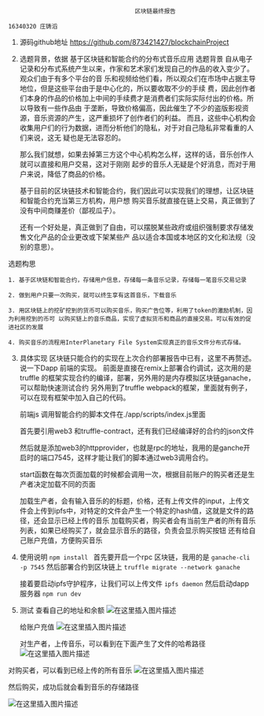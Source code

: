 ﻿										区块链最终报告
																	16340320 庄铸滔
1. 源码github地址
https://github.com/873421427/blockchainProject

2. 选题背景，依据
基于区块链和智能合约的分布式音乐应用 选题背景 自从电子记录和分布式系统产生以来，作家和艺术家们发现自己的作品的收入变少了。观众们由于有多个平台的音 乐和视频给他们看，所以观众们在市场中占据主导地位，但是这些平台由于是中心化的，所以要收取不少的手续 费，因此创作者们本身的作品的价格加上中间的手续费才是消费者们实际实际付出的价格。所以导致有一些作品由 于垄断，导致价格偏高，因此催生了不少的盗版影视资源，音乐资源的产生，这严重损坏了创作者们的利益。
 而且，这些中心机构会收集用户们的行为数据，进而分析他们的隐私，对于对自己隐私非常看重的人们来说，这无 疑也是无法容忍的。

	 那么我们就想，如果去掉第三方这个中心机构怎么样，这样的话，音乐创作人就可以直接和用户交易，这对于刚刚 起步的音乐人无疑是个好消息，而对于用户来说，降低了商品的价格。

	 基于目前的区块链技术和智能合约，我们因此可以实现我们的理想，让区块链和智能合约充当第三方机构，用户想 购买音乐就直接在链上交易，真正做到了没有中间商赚差价（鄙视瓜子）。 

	还有一个好处是，真正做到了自由，可以摆脱某些政府或组织强制要求存储发售文化产品的企业更改或下架某些产 品以适合本国或本地区的文化和法规（没别的意思）。 

选题构思 
	
	1. 基于区块链和智能合约，存储用户信息，存储每一条音乐记录，存储每一笔音乐交易记录 

	2. 做到用户只要一次购买，就可以终生享有这首音乐，下载音乐

	3. 用区块链上的挖矿挖到的货币可以购买音乐，购买广告位等，利用了token的激励机制，因为利用挖到的币可 以购买链上的音乐商品，实现了虚拟货币和商品的直接交易。可以有效的促进社区的发展

 	4. 购买音乐的流程用InterPlanetary File System实现真正的音乐文件分布式存储。



3. 具体实现
	区块链只能合约的实现在上次合约部署报告中已有，这里不再赘述。
	说一下Dapp 前端的实现。
	前面是直接在remix上部署合约调试，这次用的是truffle 的框架实现合约的编译，部署，另外用的是内存模拟区块链ganache， 可以帮助快速测试合约
	另外用到了truffle webpack的框架，里面就有例子，可以在现有框架中加入自己的代码。

	前端js 调用智能合约的脚本文件在./app/scripts/index.js里面

	首先要引用web3 和truffle-contract，还有我们已经编译好的合约的json文件

	然后就是添加web3的httpprovider，也就是rpc的地址，我用的是ganche开启时的端口7545，这样才能让我们的脚本通过web3调用合约。

	start函数在每次页面加载的时候都会调用一次，根据目前账户的购买者还是生产者决定加载不同的页面

	加载生产者，会有输入音乐的的标题，价格，还有上传文件的input，上传文件会上传到ipfs中，对特定的文件会产生一个特定的hash值，这就是文件的路径，还会显示已经上传的音乐
	加载购买者，购买者会有当前生产者的所有音乐列表，如果已经购买了，就会显示音乐的路径，负责会显示购买按钮
	还有给自己账户充值，方便购买音乐
	

4. 使用说明
 	``
	npm install 
	``
	首先要开启一个rpc 区块链，我用的是
``
	ganache-cli -p 7545
``
	然后部署合约到区块链上
	``
	truffle migrate --network ganache
	``

	接着要启动ipfs守护程序，让我们可以上传文件
	``
	ipfs daemon
	``
	然后启动dapp 服务器
	``
	npm run dev
	``

5. 测试
	查看自己的地址和余额
	![在这里插入图片描述](https://img-blog.csdnimg.cn/20181228102144486.png?x-oss-process=image/watermark,type_ZmFuZ3poZW5naGVpdGk,shadow_10,text_aHR0cHM6Ly9ibG9nLmNzZG4ubmV0L3FxXzQxMDU5Mzc0,size_16,color_FFFFFF,t_70)

	给账户充值
	![在这里插入图片描述](https://img-blog.csdnimg.cn/2018122810232251.png?x-oss-process=image/watermark,type_ZmFuZ3poZW5naGVpdGk,shadow_10,text_aHR0cHM6Ly9ibG9nLmNzZG4ubmV0L3FxXzQxMDU5Mzc0,size_16,color_FFFFFF,t_70)	  

	对生产者，上传音乐，可以看到在下面产生了文件的哈希路径
	![在这里插入图片描述](https://img-blog.csdnimg.cn/20181228102715358.png?x-oss-process=image/watermark,type_ZmFuZ3poZW5naGVpdGk,shadow_10,text_aHR0cHM6Ly9ibG9nLmNzZG4ubmV0L3FxXzQxMDU5Mzc0,size_16,color_FFFFFF,t_70)

对购买者，可以看到已经上传的所有音乐
![在这里插入图片描述](https://img-blog.csdnimg.cn/20181228102950763.png?x-oss-process=image/watermark,type_ZmFuZ3poZW5naGVpdGk,shadow_10,text_aHR0cHM6Ly9ibG9nLmNzZG4ubmV0L3FxXzQxMDU5Mzc0,size_16,color_FFFFFF,t_70)

然后购买，成功后就会看到音乐的存储路径

![在这里插入图片描述](https://img-blog.csdnimg.cn/20181228103138542.png?x-oss-process=image/watermark,type_ZmFuZ3poZW5naGVpdGk,shadow_10,text_aHR0cHM6Ly9ibG9nLmNzZG4ubmV0L3FxXzQxMDU5Mzc0,size_16,color_FFFFFF,t_70)
